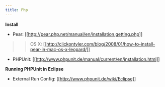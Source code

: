 ```yaml
---
title: Php
---
```

**Install**
* Pear: [[http://pear.php.net/manual/en/installation.getting.php]]
>> OS X: [[http://clickontyler.com/blog/2008/01/how-to-install-pear-in-mac-os-x-leopard/]]
* PHPUnit: [[http://www.phpunit.de/manual/current/en/installation.html]]

**Running PHPUnit in Eclipse**
* External Run Config: [[http://www.phpunit.de/wiki/Eclipse]]